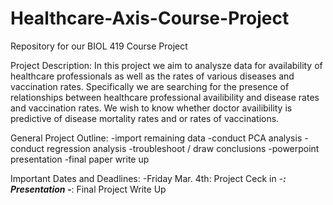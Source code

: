 # Healthcare-Axis-Course-Project
Repository for our BIOL 419 Course Project

Project Description:
In this project we aim to analysze data for availability of healthcare professionals as well as the rates of various diseases and vaccination rates.
Specifically we are searching for the presence of relationships between healthcare professional availibility and disease rates and vaccination rates. We wish to know whether doctor availibility is predictive of disease mortality rates and or rates of vaccinations.

General Project Outline:
-import remaining data
-conduct PCA analysis
-conduct regression analysis
-troubleshoot / draw conclusions
-powerpoint presentation
-final paper write up

Important Dates and Deadlines:
-Friday Mar. 4th: Project Ceck in
-_______________: Presentation
-_______________: Final Project Write Up

